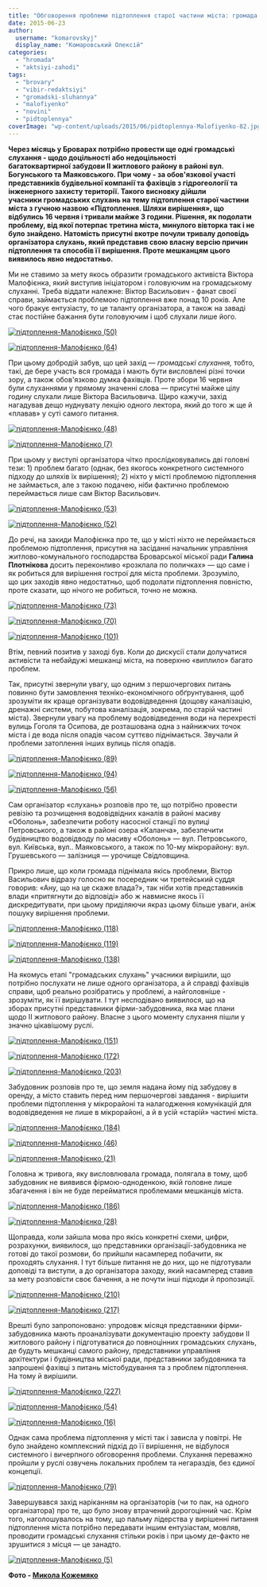 ```yaml
---
title: "Обговорення проблеми підтоплення старої частини міста: громада слухала, лектор «плавав»"
date: 2015-06-23
author: 
  username: "komarovskyj"
  display_name: "Комаровський Олексій"
categories: 
  - "hromada"
  - "aktsiyi-zahodi"
tags: 
  - "brovary"
  - "vibir-redaktsiyi"
  - "gromadski-sluhannya"
  - "malofiyenko"
  - "novini"
  - "pidtoplennya"
coverImage: "wp-content/uploads/2015/06/pidtoplennya-Malofiyenko-82.jpg"
---
```


**Через місяць у Броварах потрібно провести ще одні громадські слухання - щодо доцільності або недоцільності багатоквартирної забудови ІІ житлового району в районі вул. Богунського та Маяковського. При чому - за обов'язкової участі представників будівельної компанії та фахівців з гідрогеології та інженерного захисту території. Такого висновку дійшли учасники громадських слухань на тему підтоплення старої частини міста з гучною назвою «Підтоплення. Шляхи вирішення», що відбулись 16 червня і тривали майже 3 години. Рішення, як подолати проблему, від якої потерпає третина міста, минулого вівторка так і не було знайдено. Натомість присутні вкотре почули тривалу доповідь організатора слухань, який представив свою власну версію причин підтоплення та способів її вирішення. Проте мешканцям цього виявилось явно недостатньо.**

Ми не ставимо за мету якось образити громадського активіста Віктора Малофієнка, який виступив ініціатором і головуючим на громадському слуханні. Треба віддати належне: Віктор Васильович - фанат своєї справи, займається проблемою підтоплення вже понад 10 років. Але чого бракує ентузіасту, то це таланту організатора, а також на заваді стає постійне бажання бути головуючим і щоб слухали лише його.

[![підтоплення-Малофієнко (50)](https://mpz.brovary.org/wp-content/uploads/2015/06/pidtoplennya-Malofiyenko-50.jpg)](https://mpz.brovary.org/wp-content/uploads/2015/06/pidtoplennya-Malofiyenko-50.jpg)

[![підтоплення-Малофієнко (64)](https://mpz.brovary.org/wp-content/uploads/2015/06/pidtoplennya-Malofiyenko-641.jpg)](https://mpz.brovary.org/wp-content/uploads/2015/06/pidtoplennya-Malofiyenko-641.jpg)

При цьому добродій забув, що цей захід — _громадські слухання,_ тобто, такі, де бере участь вся громада і мають бути висловлені різні точки зору, а також обов'язково думка фахівців. Проте збори 16 червня були слуханнями у прямому значенні слова — присутні майже цілу годину слухали лише Віктора Васильовича. Щиро кажучи, захід нагадував дещо нуднувату лекцію одного лектора, який до того ж ще й «плавав» у суті самого питання.

[![підтоплення-Малофієнко (48)](https://mpz.brovary.org/wp-content/uploads/2015/06/pidtoplennya-Malofiyenko-48.jpg)](https://mpz.brovary.org/wp-content/uploads/2015/06/pidtoplennya-Malofiyenko-48.jpg)

[![підтоплення-Малофієнко (7)](https://mpz.brovary.org/wp-content/uploads/2015/06/pidtoplennya-Malofiyenko-7.jpg)](https://mpz.brovary.org/wp-content/uploads/2015/06/pidtoplennya-Malofiyenko-7.jpg)

При цьому у виступі організатора чітко прослідковувались дві головні тези: 1) проблем багато (однак, без якогось конкретного системного підходу до шляхів їх вирішення); 2) ніхто у місті проблемою підтоплення не займається, але з такою подачею, ніби фактично проблемою переймається лише сам Віктор Васильович.

[![підтоплення-Малофієнко (53)](https://mpz.brovary.org/wp-content/uploads/2015/06/pidtoplennya-Malofiyenko-53.jpg)](https://mpz.brovary.org/wp-content/uploads/2015/06/pidtoplennya-Malofiyenko-53.jpg)

[![підтоплення-Малофієнко (52)](https://mpz.brovary.org/wp-content/uploads/2015/06/pidtoplennya-Malofiyenko-52.jpg)](https://mpz.brovary.org/wp-content/uploads/2015/06/pidtoplennya-Malofiyenko-52.jpg)

До речі, на закиди Малофієнка про те, що у місті ніхто не переймається проблемою підтоплення, присутня на засіданні начальник управління житлово-комунального господарства Броварської міської ради **Галина Плотнікова** досить переконливо «розклала по поличках» — що саме і як робиться для вирішення гострої для міста проблеми. Зрозуміло, що цих заходів явно недостатньо, щоб подолати підтоплення повністю, проте сказати, що нічого не робиться, точно не можна.

[![підтоплення-Малофієнко (73)](https://mpz.brovary.org/wp-content/uploads/2015/06/pidtoplennya-Malofiyenko-73.jpg)](https://mpz.brovary.org/wp-content/uploads/2015/06/pidtoplennya-Malofiyenko-73.jpg)

[![підтоплення-Малофієнко (70)](https://mpz.brovary.org/wp-content/uploads/2015/06/pidtoplennya-Malofiyenko-70.jpg)](https://mpz.brovary.org/wp-content/uploads/2015/06/pidtoplennya-Malofiyenko-70.jpg)

[![підтоплення-Малофієнко (101)](https://mpz.brovary.org/wp-content/uploads/2015/06/pidtoplennya-Malofiyenko-101.jpg)](https://mpz.brovary.org/wp-content/uploads/2015/06/pidtoplennya-Malofiyenko-101.jpg)

Втім, певний позитив у заході був. Коли до дискусії стали долучатися активісти та небайдужі мешканці міста, на поверхню «виплило» багато проблем.

Так, присутні звернули увагу, що одним з першочергових питань повинно бути замовлення техніко-економічного обґрунтування, щоб зрозуміти як краще організувати водовідведення (дощову каналізацію, дренажні системи, побутова каналізація, зокрема, по старій частині міста). Звернули увагу на проблему водовідведення води на перехресті вулиць Гоголя та Осипова, де розташована одна з найнижчих точок міста і де вода після опадів часом суттєво піднімається. Звучали й проблеми затоплення інших вулиць після опадів.

[![підтоплення-Малофієнко (89)](https://mpz.brovary.org/wp-content/uploads/2015/06/pidtoplennya-Malofiyenko-89.jpg)](https://mpz.brovary.org/wp-content/uploads/2015/06/pidtoplennya-Malofiyenko-89.jpg)

[![підтоплення-Малофієнко (94)](https://mpz.brovary.org/wp-content/uploads/2015/06/pidtoplennya-Malofiyenko-94.jpg)](https://mpz.brovary.org/wp-content/uploads/2015/06/pidtoplennya-Malofiyenko-94.jpg)

[![підтоплення-Малофієнко (56)](https://mpz.brovary.org/wp-content/uploads/2015/06/pidtoplennya-Malofiyenko-56.jpg)](https://mpz.brovary.org/wp-content/uploads/2015/06/pidtoplennya-Malofiyenko-56.jpg)

Сам організатор «слухань» розповів про те, що потрібно провести ревізію та розчищення водовідвідних каналів в районі масиву «Оболонь», забезпечити роботу насосної станції по вулиці Петровського, а також в районі озера «Каланча», забезпечити будівництво водовідводу по масиву «Оболонь» — вул. Петровського, вул. Київська, вул.. Маяковського, а також по 10-му мікрорайону: вул. Грушевського — залізниця — урочище Свідловщина.

Прикро лише, що коли громада піднімала якісь проблеми, Віктор Васильович відразу голосно як посередник чи третейський суддя говорив: «Ану, що на це скаже влада?», так ніби хотів представників влади «притягнути до відповіді» або ж навмисне якось її дискредитувати, при цьому приділяючи якраз цьому більше уваги, аніж пошуку вирішення проблеми.

[![підтоплення-Малофієнко (118)](https://mpz.brovary.org/wp-content/uploads/2015/06/pidtoplennya-Malofiyenko-118.jpg)](https://mpz.brovary.org/wp-content/uploads/2015/06/pidtoplennya-Malofiyenko-118.jpg)

[![підтоплення-Малофієнко (119)](https://mpz.brovary.org/wp-content/uploads/2015/06/pidtoplennya-Malofiyenko-119.jpg)](https://mpz.brovary.org/wp-content/uploads/2015/06/pidtoplennya-Malofiyenko-119.jpg)

[![підтоплення-Малофієнко (138)](https://mpz.brovary.org/wp-content/uploads/2015/06/pidtoplennya-Malofiyenko-138.jpg)](https://mpz.brovary.org/wp-content/uploads/2015/06/pidtoplennya-Malofiyenko-138.jpg)

На якомусь етапі "громадських слухань" учасники вирішили, що потрібно послухати не лише одного організатора, а й справді фахівців справи, щоб реально розібратись у проблемі, а найголовніше - зрозуміти, як її вирішувати. І тут несподівано виявилося, що на зборах присутні представники фірми-забудовника, яка має плани щодо ІІ житлового району. Власне з цього моменту слухання пішли у значно цікавішому руслі.

[![підтоплення-Малофієнко (151)](https://mpz.brovary.org/wp-content/uploads/2015/06/pidtoplennya-Malofiyenko-151.jpg)](https://mpz.brovary.org/wp-content/uploads/2015/06/pidtoplennya-Malofiyenko-151.jpg)

[![підтоплення-Малофієнко (172)](https://mpz.brovary.org/wp-content/uploads/2015/06/pidtoplennya-Malofiyenko-172.jpg)](https://mpz.brovary.org/wp-content/uploads/2015/06/pidtoplennya-Malofiyenko-172.jpg)

[![підтоплення-Малофієнко (203)](https://mpz.brovary.org/wp-content/uploads/2015/06/pidtoplennya-Malofiyenko-203.jpg)](https://mpz.brovary.org/wp-content/uploads/2015/06/pidtoplennya-Malofiyenko-203.jpg)

Забудовник розповів про те, що земля надана йому під забудову в оренду, а місто ставить перед ним першочергові завдання - вирішити проблеми підтоплення у мікрорайоні та налагодження комунікацій для водовідведення не лише в мікрорайоні, а й в усій «старій» частині міста.

[![підтоплення-Малофієнко (184)](https://mpz.brovary.org/wp-content/uploads/2015/06/pidtoplennya-Malofiyenko-184.jpg)](https://mpz.brovary.org/wp-content/uploads/2015/06/pidtoplennya-Malofiyenko-184.jpg)

[![підтоплення-Малофієнко (46)](https://mpz.brovary.org/wp-content/uploads/2015/06/pidtoplennya-Malofiyenko-46.jpg)](https://mpz.brovary.org/wp-content/uploads/2015/06/pidtoplennya-Malofiyenko-46.jpg)

[![підтоплення-Малофієнко (21)](https://mpz.brovary.org/wp-content/uploads/2015/06/pidtoplennya-Malofiyenko-21.jpg)](https://mpz.brovary.org/wp-content/uploads/2015/06/pidtoplennya-Malofiyenko-21.jpg)

Головна ж тривога, яку висловлювала громада, полягала в тому, щоб забудовник не виявився фірмою-одноденкою, якій головне лише збагачення і він не буде перейматися проблемами мешканців міста.

[![підтоплення-Малофієнко (186)](https://mpz.brovary.org/wp-content/uploads/2015/06/pidtoplennya-Malofiyenko-186.jpg)](https://mpz.brovary.org/wp-content/uploads/2015/06/pidtoplennya-Malofiyenko-186.jpg)

[![підтоплення-Малофієнко (28)](https://mpz.brovary.org/wp-content/uploads/2015/06/pidtoplennya-Malofiyenko-28.jpg)](https://mpz.brovary.org/wp-content/uploads/2015/06/pidtoplennya-Malofiyenko-28.jpg)

Щоправда, коли зайшла мова про якісь конкретні схеми, цифри, розрахунки, виявилося, що представники організації-забудовника не готові до такої розмови, бо прийшли насамперед побачити, як проходять слухання. І тут більше питання не до них, що не підготували доповіді та виступи, а до організатора заходу, який насамперед ставив за мету розповісти своє бачення, а не почути інші підходи й пропозиції.

[![підтоплення-Малофієнко (210)](https://mpz.brovary.org/wp-content/uploads/2015/06/pidtoplennya-Malofiyenko-210.jpg)](https://mpz.brovary.org/wp-content/uploads/2015/06/pidtoplennya-Malofiyenko-210.jpg)

[![підтоплення-Малофієнко (217)](https://mpz.brovary.org/wp-content/uploads/2015/06/pidtoplennya-Malofiyenko-217.jpg)](https://mpz.brovary.org/wp-content/uploads/2015/06/pidtoplennya-Malofiyenko-217.jpg)

Врешті було запропоновано: упродовж місяця представники фірми-забудовника мають проаналізувати документацію проекту забудови ІІ житлового району і підготуватися до повноцінних громадських слухань, де будуть мешканці самого району, представники управління архітектури і будівництва міської ради, представники забудовника та запрошені фахівці з питань містобудування та з проблем підтоплення. На тому й вирішили.

[![підтоплення-Малофієнко (227)](https://mpz.brovary.org/wp-content/uploads/2015/06/pidtoplennya-Malofiyenko-227.jpg)](https://mpz.brovary.org/wp-content/uploads/2015/06/pidtoplennya-Malofiyenko-227.jpg)

[![підтоплення-Малофієнко (54)](https://mpz.brovary.org/wp-content/uploads/2015/06/pidtoplennya-Malofiyenko-54.jpg)](https://mpz.brovary.org/wp-content/uploads/2015/06/pidtoplennya-Malofiyenko-54.jpg)

[![підтоплення-Малофієнко (16)](https://mpz.brovary.org/wp-content/uploads/2015/06/pidtoplennya-Malofiyenko-16.jpg)](https://mpz.brovary.org/wp-content/uploads/2015/06/pidtoplennya-Malofiyenko-16.jpg)

Однак сама проблема підтоплення у місті так і зависла у повітрі. Не було знайдено комплексний підхід до її вирішення, не відбулося системного і вичерпного обговорення проблеми. Слухання переважно пройшли у руслі озвучень локальних проблем та негараздів, без єдиної концепції.

[![підтоплення-Малофієнко (79)](https://mpz.brovary.org/wp-content/uploads/2015/06/pidtoplennya-Malofiyenko-79.jpg)](https://mpz.brovary.org/wp-content/uploads/2015/06/pidtoplennya-Malofiyenko-79.jpg)

Завершувався захід наріканням на організаторів (чи то пак, на одного організатора) про те, що було знову втрачений дорогоцінний час. Крім того, наголошувалось на тому, що пальму лідерства у вирішенні питання підтоплення міста потрібно передавати іншим ентузіастам, мовляв, проводити громадські слухання стільки років і при цьому де-факто не зрушитися з місця — це занадто.

[![підтоплення-Малофієнко (5)](https://mpz.brovary.org/wp-content/uploads/2015/06/pidtoplennya-Malofiyenko-51.jpg)](https://mpz.brovary.org/wp-content/uploads/2015/06/pidtoplennya-Malofiyenko-51.jpg)

**Фото - [Микола Кожемяко](https://fotokray.com.ua)**
